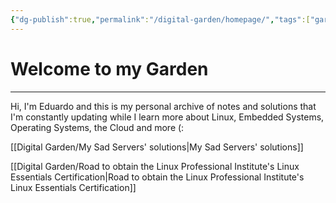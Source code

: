 ```yaml
---
{"dg-publish":true,"permalink":"/digital-garden/homepage/","tags":["gardenEntry"]}
---
```


# Welcome to my Garden
---
Hi, I'm Eduardo and this is my personal archive of notes and solutions that I'm constantly updating while I learn more about Linux, Embedded Systems, Operating Systems, the Cloud and more (:

[[Digital Garden/My Sad Servers' solutions\|My Sad Servers' solutions]]

[[Digital Garden/Road to obtain the Linux Professional Institute's Linux Essentials Certification\|Road to obtain the Linux Professional Institute's Linux Essentials Certification]]

